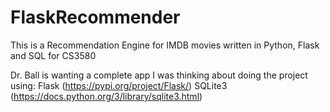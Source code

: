 # FlaskRecommender
This is a Recommendation Engine for IMDB movies written in Python, Flask and SQL for CS3580

Dr. Ball is wanting a complete app
I was thinking about doing the project using:
  Flask (https://pypi.org/project/Flask/) 
  SQLite3 (https://docs.python.org/3/library/sqlite3.html)

